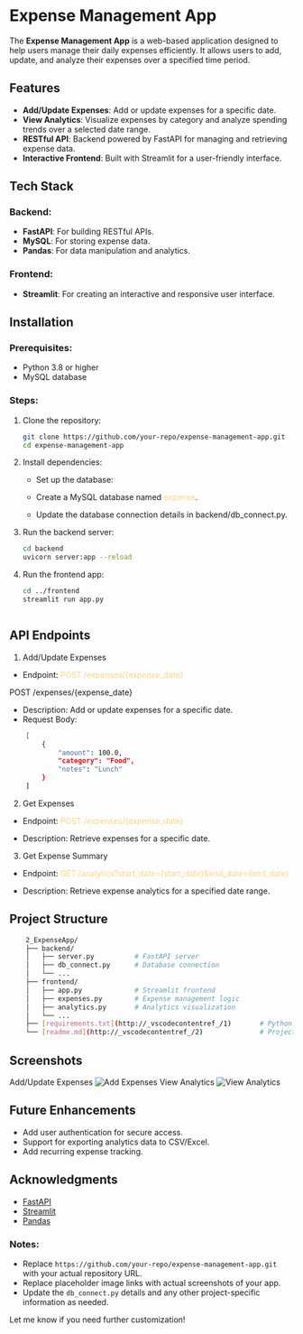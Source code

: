 # Expense Management App

The **Expense Management App** is a web-based application designed to help users manage their daily expenses efficiently. It allows users to add, update, and analyze their expenses over a specified time period.



## Features

- **Add/Update Expenses**: Add or update expenses for a specific date.
- **View Analytics**: Visualize expenses by category and analyze spending trends over a selected date range.
- **RESTful API**: Backend powered by FastAPI for managing and retrieving expense data.
- **Interactive Frontend**: Built with Streamlit for a user-friendly interface.



## Tech Stack

### Backend:
- **FastAPI**: For building RESTful APIs.
- **MySQL**: For storing expense data.
- **Pandas**: For data manipulation and analytics.

### Frontend:
- **Streamlit**: For creating an interactive and responsive user interface.



## Installation

### Prerequisites:
- Python 3.8 or higher
- MySQL database

### Steps:
1. Clone the repository:
   ```bash
   git clone https://github.com/your-repo/expense-management-app.git
   cd expense-management-app
2. Install dependencies:

    -  Set up the database:

    - Create a MySQL database named  <span style="color:#FFD580;">expense</span>.
    - Update the database connection details in backend/db_connect.py.
3. Run the backend server:
    ```bash 
   cd backend
   uvicorn server:app --reload
4. Run the frontend app:
    ```bash
    cd ../frontend
    streamlit run app.py



## API Endpoints

1. Add/Update Expenses

- Endpoint: <span style="color:#FFD580;">POST /expenses/{expense_date}</span>

POST /expenses/{expense_date}
- Description: Add or update expenses for a specific date.
- Request Body:
```bash 
    [
        {
            "amount": 100.0,
            "category": "Food",
            "notes": "Lunch"
        }
    ]
```

2.  Get Expenses
- Endpoint: <span style="color:#FFD580;">POST /expenses/{expense_date}</span>

- Description: Retrieve expenses for a specific date.
3. Get Expense Summary
- Endpoint: <span style="color:#FFD580;">GET /analytics?start_date={start_date}&end_date={end_date}</span>

- Description: Retrieve expense analytics for a specified date range.



## Project Structure
```bash
    2_ExpenseApp/
    ├── backend/
    │   ├── server.py          # FastAPI server
    │   ├── db_connect.py      # Database connection
    │   └── ...
    ├── frontend/
    │   ├── app.py             # Streamlit frontend
    │   ├── expenses.py        # Expense management logic
    │   ├── analytics.py       # Analytics visualization
    │   └── ...
    ├── [requirements.txt](http://_vscodecontentref_/1)       # Python dependencies
    └── [readme.md](http://_vscodecontentref_/2)              # Project documentation
```


## Screenshots
Add/Update Expenses
<img alt="Add Expenses" src="https://via.placeholder.com/800x400?text=Add+Expenses+Screenshot">
View Analytics
<img alt="View Analytics" src="https://via.placeholder.com/800x400?text=View+Analytics+Screenshot">



## Future Enhancements
 - Add user authentication for secure access.
- Support for exporting analytics data to CSV/Excel.
- Add recurring expense tracking.



## Acknowledgments
- [FastAPI](https://fastapi.tiangolo.com/)
- [Streamlit](https://streamlit.io/)
- [Pandas](https://pandas.pydata.org/)



### Notes:
- Replace `https://github.com/your-repo/expense-management-app.git` with your actual repository URL.
- Replace placeholder image links with actual screenshots of your app.
- Update the `db_connect.py` details and any other project-specific information as needed.

Let me know if you need further customization!